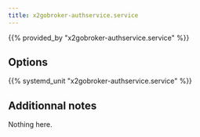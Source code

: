```yaml
---
title: x2gobroker-authservice.service
---
```


{{% provided_by "x2gobroker-authservice.service" %}}

## Options

{{% systemd_unit "x2gobroker-authservice.service" %}}

## Additionnal notes

Nothing here.